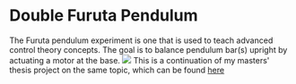 # Double Furuta Pendulum
The Furuta pendulum experiment is one that is used to teach advanced control theory concepts. The goal is to balance pendulum bar(s) upright by actuating a motor at the base.
![](../media/FurutaSolidModel.png?raw=true)
This is a continuation of my masters' thesis project on the same topic, which can be found [here](https://drum.lib.umd.edu/bitstream/handle/1903/21255/Srinivas_umd_0117N_19182.pdf?sequence=1&isAllowed=y)
